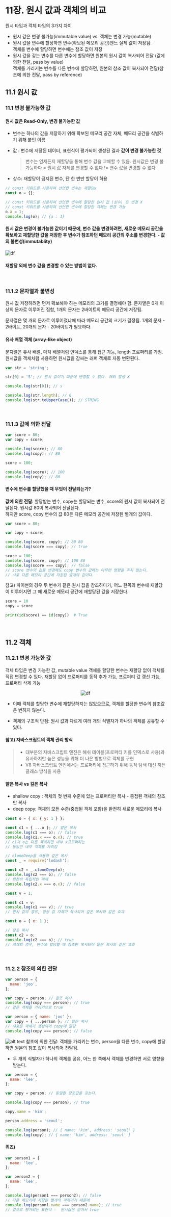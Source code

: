 # 11장. 원시 값과 객체의 비교

원시 타입과 객체 타입의 3가지 차이

- 원시 값은 변경 불가능(immutable value) vs. 객체는 변경 가능(mutable)
- 원시 값을 변수에 할당하면 변수(확보된 메모리 공간)엔느 실제 값이 저장됨. <br>
  객체를 변수에 할당하면 변수에는 참조 값이 저장
- 원시 값을 갖는 변수를 다른 변수에 할당하면 원본의 원시 값이 복사되어 전달 (값에 의한 전달, pass by value)<br>
  객체를 가리키는 변수를 다른 변수에 할당하면, 원본의 참조 값이 복사되어 전달(참조에 의한 전달, pass by reference)

## 11.1 원시 값

### 11.1 변경 불가능한 값

#### 원시 값은 Read-Only, 변경 불가능한 값 <br>

- 변수는 하나의 값을 저장하기 위해 확보된 메모리 공간 자체, 메모리 공간을 식별하기 위해 붙인 이름
- 값 : 변수에 저장된 데이터, 표현식이 평가되어 생성된 결과
  **값이 변경 불가능한 것**

  > 변수는 언제든지 재할당을 통해 변수 값을 교체할 수 있음.
  > 원시값은 변경 불가능하다 = 원시 값 자체를 변경할 수 없다 != 변수 값을 변경할 수 없다

- 상수: 재할당이 금지된 변수, 단 한 번만 할당이 허용

```jsx
// const 키워드를 사용하여 선언한 변수는 재할당x
const o = {};

// const 키워드를 사용하여 선언한 변수에 할당한 원시 값 (상수) 은 변경 X
// const 키워드를 사용하여 선언한 변수에 할당한 객체는 변경 가능
o.a = 1;
console.log(o); // {a : 1}
```

#### 원시 값은 변경이 불가능한 값이기 때문에, 변수 값을 변경하려면, 새로운 메모리 공간을 확보하고 재할당한 값을 저장한 후 변수가 참조하던 메모리 공간의 주소를 변경한다. - 값의 불변성(immutablity)

![df](https://blog.kakaocdn.net/dn/bGnhFj/btrdpqzpKIE/DAs9hoDetuuljcQkhRPCk1/img.jpg)

#### 재할당 외에 변수 값을 변경할 수 있는 방법이 없다.

 <br>

### 11.1.2 문자열과 불변성

원시 값 저장하려면 먼저 확보해야 하는 메모리의 크기를 결정해야 함.
문자열은 0개 이상의 문자로 이루어진 집합, 1개의 문자는 2바이트의 메모리 공간에 저장됨.

문자열은 몇 개의 문자로 이루어졌냐에 따라 메모리 공간의 크기가 결정됨.
1개의 문자 - 2바이트, 20개의 문자 - 20바이트가 필요하다.

#### 유사 배열 객체 (array-like object)

문자열은 유사 배열, 마치 배열처럼 인덱스를 통해 접근 가능, length 프로퍼티를 가짐.
원시값을 객체처럼 사용하면 원시값을 감싸는 래퍼 객체로 자동 변환된다.

```jsx
var str = 'string';

str[0] = 'S'; // 원시 값이기 때문에 변경할 수 없다. 에러 발생 X

console.log(str[0]); // s

console.log(str.length); // 6
console.log(str.toUpperCase()); // STRING
```

<br>

### 11.1.3 값에 의한 전달

```jsx
var score = 80;
var copy = score;

console.log(score); // 80
console.log(copy); // 80

score = 100;

console.log(score); // 100
console.log(copy); // 80
```

#### 변수에 변수를 할당했을 때 무엇이 전달되는가?

**값에 의한 전달**:
할당받는 변수, copy는 할당되는 변수, score의 원시 값이 복사되어 전달된다.
원시값 80이 복사되어 전달된다.
<br>
하지만 score, copy 변수의 값 80은 다른 메모리 공간에 저장된 별개의 값이다.

```jsx
var score = 80;

var copy = score;

console.log(score, copy); // 80 80
console.log(score === copy); // true

score = 100;
console.log(score, copy); // 100 80
console.log(score === copy); // false
// score 변수의 값을 변경해도 copy 변수의 값에는 아무런 영향을 주지 않는다.
// 서로 다른 메모리 공간에 저장된 별개의 값이다.
```

참고) 파이썬의 경우 두 변수가 같은 원시 값을 참조하다가, 어느 한쪽의 변수에 재할당이 이루어지면 그 때 새로운 메모리 공간에 재할당된 값을 저장한다.

```py
score = 10
copy = score

print(id(score) == id(copy))  # True
```

<br>

## 11.2 객체

### 11.2.1 변경 가능한 값

객체 타입은 변경 가능한 값, mutable value
객체를 할당한 변수는 재할당 없이 객체를 직접 변경할 수 있다. 재할당 없이 프로퍼티를 동적 추가 가능, 프로퍼티 값 갱신 가능, 프로퍼티 삭제 가능

<p align="center">
  <img src="https://velog.velcdn.com/images/whdnjsgh22/post/231a8a72-d963-4a24-b031-797ad18617d1/image.PNG" alt="df">
</p>

- 이때 객체를 할당한 변수에 재할당하지는 않았으므로, 객체를 할당한 변수의 참조값은 변하지 않는다.

- 객체의 구조적 단점: 원시 값과 다르게 여러 개의 식별자가 하나의 객체를 공유할 수 있다.

#### 참고) 자바스크립트의 객체 관리 방식

> - 대부분의 자바스크립트 엔진은 해쉬 테이블(프로퍼티 키를 인덱스로 사용)과 유사하지만 높은 성능을 위해 더 나은 방법으로 객체를 구현
> - V8 자바스크립트 엔진에서는 프로퍼티에 접근하기 위해 동적 탐색 대신 히든 클래스 방식을 사용

#### 얕은 복사 vs 깊은 복사

- shallow copy : 객체의 첫 번째 수준에 있는 프로퍼티만 복사 - 중첩된 객체의 참조만 복사
- deep copy: 객체의 모든 수준(중첩된 객체 포함)을 완전히 새로운 메모리에 복사

```jsx
const o = { x: { y: 1 } };

const c1 = { ...o }; // 얕은 복사
console.log(c1 === o); // false
console.log(c1.x === o.x); // true
// c1과 o는 다른 객체지만 내부 x프로퍼티는
// 동일한 내부 객체를 가리킴

// cloneDeep을 사용하 깊은 복사
const _ = require('lodash');

const c2 = _.cloneDeep(o);
console.log(c2 === o); // false
// 완전히 독립적인 객체
console.log(c2.x === o.x); // false
```

```jsx
const v = 1;

const c1 = v;
console.log(c1 === v); // true
// 원시 값의 경우, 항상 값 자체가 복사되어 깊은 복사와 같은 효과

const o = { x: 1 };

// 참조 복사
const c2 = o;
console.log(c2 === o); // true
// 객체의 경우, 변수에 할당할 때 참조만 복사되어 얕은 복사와 같은 효과
```

<br>

### 11.2.2 참조에 의한 전달

```jsx
var person = {
  name: 'joo',
};

var copy = person; // 참조 복사
console.log(copy === person); // true
// 같은 객체를 가리키므로 true
```

```jsx
var person = { name: 'joo' };
var copy = { ...person }; // 얕은 복사
// 새로운 객체가 생성되어 copy에 할당
console.log(copy === person); // false
```

![alt text](11_object_image.png)
참조에 의한 전달: 객체를 가리키는 변수, person을 다른 변수, copy에 할당하면 원본의 참조 값이 복사되어 전달됨.

- 두 개의 식별자가 하나의 객체를 공유, 어느 한 쪽에서 객체를 변경하면 서로 영향을 받는다.

```jsx
var person = {
  name: 'lee',
};

var copy = person; // 동일한 참조값을 갖는다.

console.log(copy === person); // true

copy.name = 'kim';

person.address = 'seoul';

console.log(person); // { name: 'kim', address: 'seoul' }
console.log(copy); // { name: 'kim', address: 'seoul' }
```

#### 퀴즈)

```jsx
var person1 = {
  name: 'lee',
};

var person2 = {
  name: 'lee',
};

console.log(person1 === person2); // false
// 다른 메모리에 저장된 별개의 객체이기 때문에
console.log(person1.name === person2.name); // true
// 값으로 평가되는 표현식 -  원시값은 같아서 true
```
